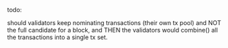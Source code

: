 todo:

should validators keep nominating transactions (their own tx pool) and NOT
the full candidate for a block, and THEN the validators would combine()
all the transactions into a single tx set.
